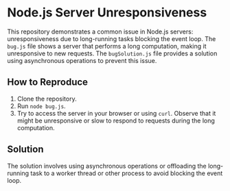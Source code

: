 # Node.js Server Unresponsiveness

This repository demonstrates a common issue in Node.js servers: unresponsiveness due to long-running tasks blocking the event loop. The `bug.js` file shows a server that performs a long computation, making it unresponsive to new requests.  The `bugSolution.js` file provides a solution using asynchronous operations to prevent this issue.

## How to Reproduce

1. Clone the repository.
2. Run `node bug.js`.
3. Try to access the server in your browser or using `curl`. Observe that it might be unresponsive or slow to respond to requests during the long computation.

## Solution

The solution involves using asynchronous operations or offloading the long-running task to a worker thread or other process to avoid blocking the event loop.